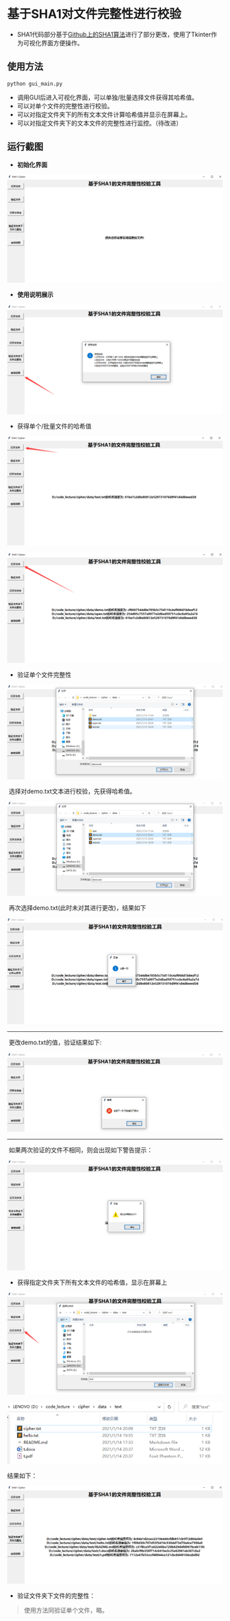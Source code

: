 # 基于SHA1对文件完整性进行校验

- SHA1代码部分基于[Github上的SHA1算法](https://github.com/ajalt/python-sha1)进行了部分更改，使用了Tkinter作为可视化界面方便操作。

## **使用方法**

```
python gui_main.py
```

- 调用GUI后进入可视化界面，可以单独/批量选择文件获得其哈希值。
- 可以对单个文件的完整性进行校验。
- 可以对指定文件夹下的所有文本文件计算哈希值并显示在屏幕上。
- 可以对指定文件夹下的文本文件的完整性进行监控。（待改进）

## **运行截图**

- **初始化界面**

![初始化界面](assets/image-20210114203209054.png)

- **使用说明展示**

![image-20210114203330362](assets/image-20210114203330362.png)

- 获得单个/批量文件的哈希值

![image-20210114203407291](assets/image-20210114203407291.png)

![image-20210114203441359](assets/image-20210114203441359.png)

- 验证单个文件完整性

![image-20210114203527046](assets/image-20210114203527046.png)

​	选择对demo.txt文本进行校验，先获得哈希值。

![image-20210114203615240](assets/image-20210114203615240.png)

​	再次选择demo.txt(此时未对其进行更改)，结果如下

![image-20210114203650819](assets/image-20210114203650819.png)

---

​	更改demo.txt的值，验证结果如下:

![image-20210114205150125](assets/image-20210114205150125.png)

---

​	如果两次验证的文件不相同，则会出现如下警告提示：

![image-20210114205253917](assets/image-20210114205253917.png)

- 获得指定文件夹下所有文本文件的哈希值，显示在屏幕上

![image-20210114205510195](assets/image-20210114205510195.png)

![image-20210114205519192](assets/image-20210114205519192.png)

结果如下：

![image-20210114205619494](assets/image-20210114205619494.png)

- 验证文件夹下文件的完整性：

> 使用方法同验证单个文件，略。